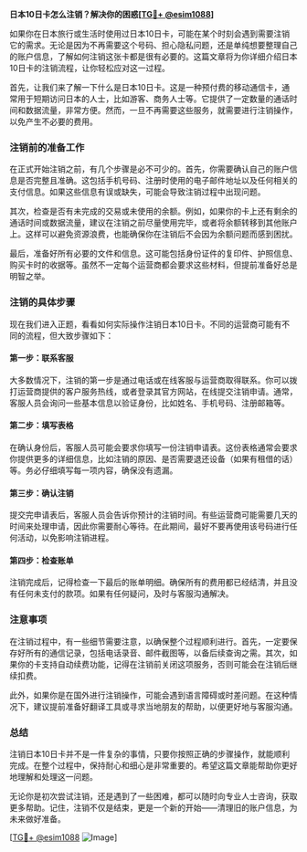 **日本10日卡怎么注销？解决你的困惑[[TG💪+ @esim1088](https://t.me/s/esim1088)]**

如果你在日本旅行或生活时使用过日本10日卡，可能在某个时刻会遇到需要注销它的需求。无论是因为不再需要这个号码、担心隐私问题，还是单纯想要整理自己的账户信息，了解如何注销这张卡都是很有必要的。这篇文章将为你详细介绍日本10日卡的注销流程，让你轻松应对这一过程。

首先，让我们来了解一下什么是日本10日卡。这是一种预付费的移动通信卡，通常用于短期访问日本的人士，比如游客、商务人士等。它提供了一定数量的通话时间和数据流量，非常方便。然而，一旦不再需要这些服务，就需要进行注销操作，以免产生不必要的费用。

### 注销前的准备工作

在正式开始注销之前，有几个步骤是必不可少的。首先，你需要确认自己的账户信息是否完整且准确。这包括手机号码、注册时使用的电子邮件地址以及任何相关的支付信息。如果这些信息有误或缺失，可能会导致注销过程中出现问题。

其次，检查是否有未完成的交易或未使用的余额。例如，如果你的卡上还有剩余的通话时间或数据流量，建议在注销之前尽量使用完毕，或者将余额转移到其他账户上。这样可以避免资源浪费，也能确保你在注销后不会因为余额问题而感到困扰。

最后，准备好所有必要的文件和信息。这可能包括身份证件的复印件、护照信息、购买卡时的收据等。虽然不一定每个运营商都会要求这些材料，但提前准备好总是明智之举。

### 注销的具体步骤

现在我们进入正题，看看如何实际操作注销日本10日卡。不同的运营商可能有不同的流程，但大致步骤如下：

#### 第一步：联系客服

大多数情况下，注销的第一步是通过电话或在线客服与运营商取得联系。你可以拨打运营商提供的客户服务热线，或者登录其官方网站，在线提交注销申请。通常，客服人员会询问一些基本信息以验证身份，比如姓名、手机号码、注册邮箱等。

#### 第二步：填写表格

在确认身份后，客服人员可能会要求你填写一份注销申请表。这份表格通常会要求你提供更多的详细信息，比如注销的原因、是否需要退还设备（如果有租借的话）等。务必仔细填写每一项内容，确保没有遗漏。

#### 第三步：确认注销

提交完申请表后，客服人员会告诉你预计的注销时间。有些运营商可能需要几天的时间来处理申请，因此你需要耐心等待。在此期间，最好不要再使用该号码进行任何活动，以免影响注销进程。

#### 第四步：检查账单

注销完成后，记得检查一下最后的账单明细。确保所有的费用都已经结清，并且没有任何未支付的款项。如果有任何疑问，及时与客服沟通解决。

### 注意事项

在注销过程中，有一些细节需要注意，以确保整个过程顺利进行。首先，一定要保存好所有的通信记录，包括电话录音、邮件截图等，以备后续查询之需。其次，如果你的卡支持自动续费功能，记得在注销前关闭这项服务，否则可能会在注销后继续扣费。

此外，如果你是在国外进行注销操作，可能会遇到语言障碍或时差问题。在这种情况下，建议提前准备好翻译工具或寻求当地朋友的帮助，以便更好地与客服沟通。

### 总结

注销日本10日卡并不是一件复杂的事情，只要你按照正确的步骤操作，就能顺利完成。在整个过程中，保持耐心和细心是非常重要的。希望这篇文章能帮助你更好地理解和处理这一问题。

无论你是初次尝试注销，还是遇到了一些困难，都可以随时向专业人士咨询，获取更多帮助。记住，注销不仅是结束，更是一个新的开始——清理旧的账户信息，为未来做好准备。

[[TG💪+ @esim1088](https://t.me/s/esim1088) ![Image](https://i.postimg.cc/4NQfJmqS/Snipaste-2025-05-13-00-14-12.png)]